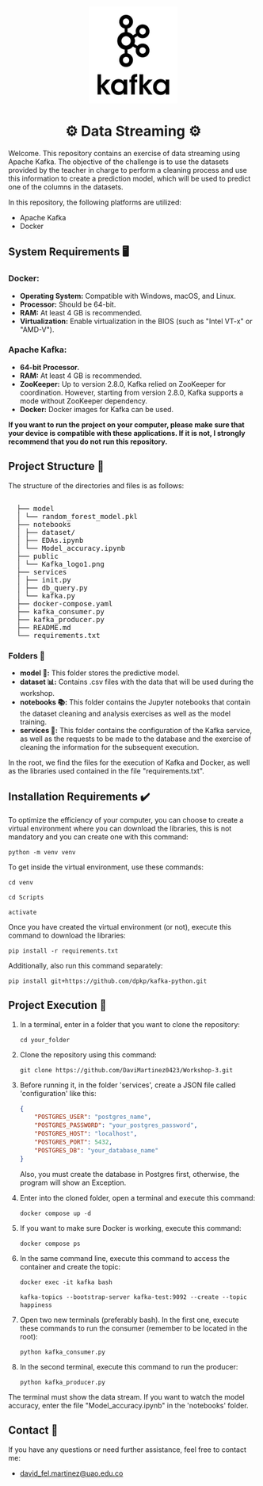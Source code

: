 <p align="center">
  <div style="display: flex; justify-content: center; align-items: center;">
    <img width="180" src="./public/Kafka_logo1.png" alt="Kafka">
  </div>
  <h1 align="center">⚙️ Data Streaming ⚙️</h1>
</p>

Welcome. This repository contains an exercise of data streaming using Apache Kafka. The objective of the challenge is to use the datasets provided by the teacher in charge to perform a cleaning process and use this information to create a prediction model, which will be used to predict one of the columns in the datasets.

In this repository, the following platforms are utilized:
- Apache Kafka
- Docker

## System Requirements 🖥️

### Docker:
- **Operating System:** Compatible with Windows, macOS, and Linux.
- **Processor:** Should be 64-bit.
- **RAM:** At least 4 GB is recommended.
- **Virtualization:** Enable virtualization in the BIOS (such as "Intel VT-x" or "AMD-V").

### Apache Kafka:
- **64-bit Processor.**
- **RAM:** At least 4 GB is recommended.
- **ZooKeeper:** Up to version 2.8.0, Kafka relied on ZooKeeper for coordination. However, starting from version 2.8.0, Kafka supports a mode without ZooKeeper dependency.
- **Docker:** Docker images for Kafka can be used.

**If you want to run the project on your computer, please make sure that your device is compatible with these applications. If it is not, I strongly recommend that you do not run this repository.**

## Project Structure 📃
The structure of the directories and files is as follows:

<pre>

  ├── model
  │ └── random_forest_model.pkl
  ├── notebooks
  │ ├── dataset/
  │ ├── EDAs.ipynb
  │ └── Model_accuracy.ipynb
  ├── public
  │ └── Kafka_logo1.png
  ├── services
  │ ├── init.py
  │ ├── db_query.py
  │ └── kafka.py
  ├── docker-compose.yaml
  ├── kafka_consumer.py
  ├── kafka_producer.py
  ├── README.md
  └── requirements.txt
</pre>


### Folders 📁
- **model 📑:** This folder stores the predictive model.
- **dataset 📊:** Contains .csv files with the data that will be used during the workshop.
- **notebooks 📚:** This folder contains the Jupyter notebooks that contain the dataset cleaning and analysis exercises as well as the model training.
- **services 📂:** This folder contains the configuration of the Kafka service, as well as the requests to be made to the database and the exercise of cleaning the information for the subsequent execution.

In the root, we find the files for the execution of Kafka and Docker, as well as the libraries used contained in the file "requirements.txt".

## Installation Requirements ✔️
To optimize the efficiency of your computer, you can choose to create a virtual environment where you can download the libraries, this is not mandatory and you can create one with this command:

```
python -m venv venv
```

To get inside the virtual environment, use these commands:

```
cd venv
```

```
cd Scripts
```

```
activate
```
Once you have created the virtual environment (or not), execute this command to download the libraries:
```
pip install -r requirements.txt
```

Additionally, also run this command separately:
```
pip install git+https://github.com/dpkp/kafka-python.git
```

## Project Execution 🚀

1. In a terminal, enter in a folder that you want to clone the repository:
    ```
    cd your_folder
    ```

2. Clone the repository using this command:
    ```
    git clone https://github.com/DaviMartinez0423/Workshop-3.git
    ```

3. Before running it, in the folder 'services', create a JSON file called 'configuration' like this:
    ```json
    {
        "POSTGRES_USER": "postgres_name",
        "POSTGRES_PASSWORD": "your_postgres_password",
        "POSTGRES_HOST": "localhost",
        "POSTGRES_PORT": 5432,
        "POSTGRES_DB": "your_database_name"
    }
    ```
    Also, you must create the database in Postgres first, otherwise, the program will show an Exception.

4. Enter into the cloned folder, open a terminal and execute this command:
    ```
    docker compose up -d
    ```

5. If you want to make sure Docker is working, execute this command:
    ```
    docker compose ps
    ```

6. In the same command line, execute this command to access the container and create the topic:
    ```
    docker exec -it kafka bash
    ```
    ```
    kafka-topics --bootstrap-server kafka-test:9092 --create --topic happiness
    ```

7. Open two new terminals (preferably bash). In the first one, execute these commands to run the consumer (remember to be located in the root):
    ```
    python kafka_consumer.py
    ```

8. In the second terminal, execute this command to run the producer:
    ```
    python kafka_producer.py
    ```

The terminal must show the data stream. If you want to watch the model accuracy, enter the file "Model_accuracy.ipynb" in the 'notebooks' folder.

## Contact 📧
If you have any questions or need further assistance, feel free to contact me:
- [david_fel.martinez@uao.edu.co](mailto:david_fel.martinez@uao.edu.co)